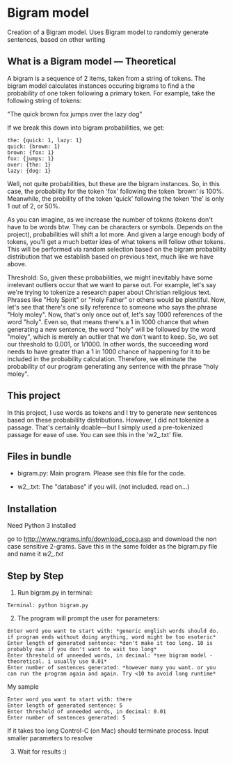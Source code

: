 # Bigram model

Creation of a Bigram model. Uses Bigram model to randomly generate sentences, based on other writing

## What is a Bigram model — Theoretical

A bigram is a sequence of 2 items, taken from a string of tokens. The bigram model calculates instances occuring bigrams to find a the probability of one token following a primary token. For example, take the following string of tokens:

"The quick brown fox jumps over the lazy dog"

If we break this down into bigram probabilities, we get:

```
the: {quick: 1, lazy: 1}
quick: {brown: 1}
brown: {fox: 1}
fox: {jumps: 1}
over: {the: 1}
lazy: {dog: 1}
```

Well, not quite probabilities, but these are the bigram instances. So, in this case, the probability for the token 'fox' following the token 'brown' is 100%. Meanwhile, the probility of the token 'quick' following the token 'the' is only 1 out of 2, or 50%.

As you can imagine, as we increase the number of tokens (tokens don't have to be words btw. They can be characters or symbols. Depends on the project), probabilities will shift a lot more. And given a large enough body of tokens, you'll get a much better idea of what tokens will follow other tokens. This will be performed via random selection based on the bigram probability distribution that we establish based on previous text, much like we have above. 

Threshold: So, given these probabilities, we might inevitably have some irrelevant outliers occur that we want to parse out. For example, let's say we're trying to tokenize a research paper about Christian religious text. Phrases like "Holy Spirit" or "Holy Father" or others would be plentiful. Now, let's see that there's one silly reference to someone who says the phrase "Holy moley". Now, that's only once out of, let's say 1000 references of the word "holy". Even so, that means there's a 1 in 1000 chance that when generating a new sentence, the word "holy" will be followed by the word "moley", which is merely an outlier that we don't want to keep. So, we set our threshold to 0.001, or 1/1000. In other words, the succeeding word needs to have greater than a 1 in 1000 chance of happening for it to be included in the probability calculation. Therefore, we eliminate the probability of our program generating any sentence with the phrase "holy moley".

## This project

In this project, I use words as tokens and I try to generate new sentences based on these probabililty distributions. However, I did not tokenize a passage. That's certainly doable—but I simply used a pre-tokenized passage for ease of use. You can see this in the 'w2_.txt' file.

## Files in bundle

- bigram.py: Main program. Please see this file for the code.

- w2_.txt: The "database" if you will. (not included. read on...)

## Installation

Need Python 3 installed

go to http://www.ngrams.info/download_coca.asp and download the non case sensitive 2-grams. Save this in the same folder as the bigram.py file and name it *w2_.txt*

## Step by Step

1) Run bigram.py in terminal:

```
Terminal: python bigram.py
```

2) The program will prompt the user for parameters:

```
Enter word you want to start with: *generic english words should do. if program ends without doing anything, word might be too esoteric*
Enter length of generated sentence: *don't make it too long. 10 is probably max if you don't want to wait too long*
Enter threshold of unneeded words, in decimal: *see bigram model - theoretical. i usually use 0.01*
Enter number of sentences generated: *however many you want. or you can run the program again and again. Try <10 to avoid long runtime*
```

My sample
```
Enter word you want to start with: there
Enter length of generated sentence: 5
Enter threshold of unneeded words, in decimal: 0.01
Enter number of sentences generated: 5
```

If it takes too long Control-C (on Mac) should terminate process. Input smaller parameters to resolve

3) Wait for results :)